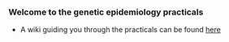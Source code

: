 ### Welcome to the genetic epidemiology practicals

* A wiki guiding you through the practicals can be found [here](https://github.com/MRCIEU/genetic-epidemiology-practicals/wiki)
